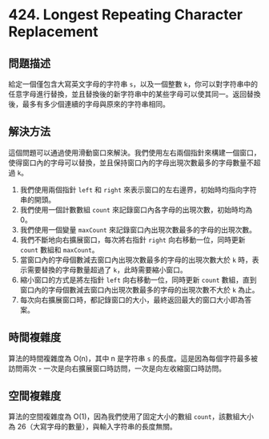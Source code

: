 # 424. Longest Repeating Character Replacement

## 問題描述
給定一個僅包含大寫英文字母的字符串 `s`，以及一個整數 `k`，你可以對字符串中的任意字母進行替換，並且替換後的新字符串中的某些字母可以使其同一。返回替換後，最多有多少個連續的字母與原來的字符串相同。

## 解決方法
這個問題可以通過使用滑動窗口來解決。我們使用左右兩個指針來構建一個窗口，使得窗口內的字母可以替換，並且保持窗口內的字母出現次數最多的字母數量不超過 `k`。

1. 我們使用兩個指針 `left` 和 `right` 來表示窗口的左右邊界，初始時均指向字符串的開頭。
2. 我們使用一個計數數組 `count` 來記錄窗口內各字母的出現次數，初始時均為 0。
3. 我們使用一個變量 `maxCount` 來記錄窗口內出現次數最多的字母的出現次數。
4. 我們不斷地向右擴展窗口，每次將右指針 `right` 向右移動一位，同時更新 `count` 數組和 `maxCount`。
5. 當窗口內的字母個數減去窗口內出現次數最多的字母的出現次數大於 `k` 時，表示需要替換的字母數量超過了 `k`，此時需要縮小窗口。
6. 縮小窗口的方式是將左指針 `left` 向右移動一位，同時更新 `count` 數組，直到窗口內的字母個數減去窗口內出現次數最多的字母的出現次數不大於 `k` 為止。
7. 每次向右擴展窗口時，都記錄窗口的大小，最終返回最大的窗口大小即為答案。

## 時間複雜度
算法的時間複雜度為 O(n)，其中 n 是字符串 `s` 的長度。這是因為每個字符最多被訪問兩次 - 一次是向右擴展窗口時訪問，一次是向左收縮窗口時訪問。

## 空間複雜度
算法的空間複雜度為 O(1)，因為我們使用了固定大小的數組 `count`，該數組大小為 26（大寫字母的數量），與輸入字符串的長度無關。
